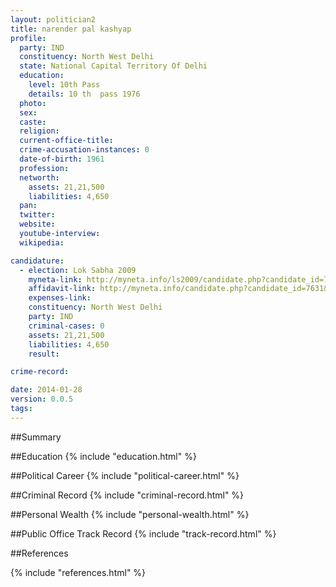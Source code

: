 ```yaml
---
layout: politician2
title: narender pal kashyap
profile: 
  party: IND
  constituency: North West Delhi
  state: National Capital Territory Of Delhi
  education: 
    level: 10th Pass
    details: 10 th  pass 1976
  photo: 
  sex: 
  caste: 
  religion: 
  current-office-title: 
  crime-accusation-instances: 0
  date-of-birth: 1961
  profession: 
  networth: 
    assets: 21,21,500
    liabilities: 4,650
  pan: 
  twitter: 
  website: 
  youtube-interview: 
  wikipedia: 

candidature: 
  - election: Lok Sabha 2009
    myneta-link: http://myneta.info/ls2009/candidate.php?candidate_id=7631
    affidavit-link: http://myneta.info/candidate.php?candidate_id=7631&scan=original
    expenses-link: 
    constituency: North West Delhi 
    party: IND
    criminal-cases: 0
    assets: 21,21,500
    liabilities: 4,650
    result:  

crime-record: 

date: 2014-01-28
version: 0.0.5
tags: 
---
```

##Summary


##Education
{% include "education.html" %}


##Political Career
{% include "political-career.html" %}


##Criminal Record
{% include "criminal-record.html" %}


##Personal Wealth
{% include "personal-wealth.html" %}


##Public Office Track Record
{% include "track-record.html" %}


##References


{% include "references.html" %}